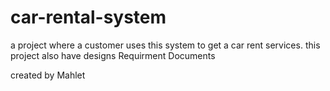 # car-rental-system
a project where a customer uses this system to get a car rent services.
this project also have designs Requirment Documents

created by Mahlet